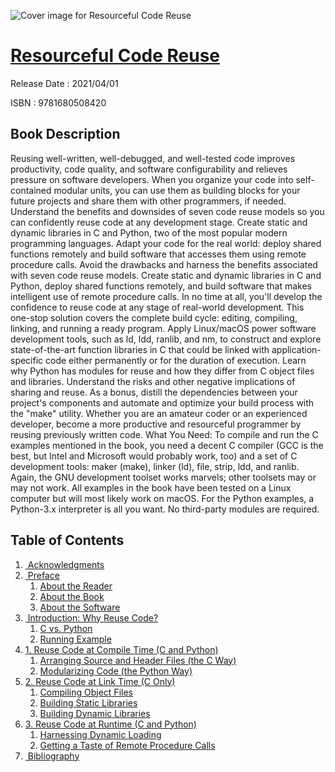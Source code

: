 ![Cover image for Resourceful Code Reuse](https://imgdetail.ebookreading.net/cover/cover/202109/EB9781680508420.jpg)

[Resourceful Code Reuse](https://ebookreading.net/view/book/Resourceful+Code+Reuse-EB9781680508420_1.html "Resourceful Code Reuse")
====================================================================================================================

Release Date : 2021/04/01

ISBN : 9781680508420

Book Description
-----------------

Reusing well-written, well-debugged, and well-tested code improves productivity, code quality, and software configurability and relieves pressure on software developers. When you organize your code into self-contained modular units, you can use them as building blocks for your future projects and share them with other programmers, if needed. Understand the benefits and downsides of seven code reuse models so you can confidently reuse code at any development stage. Create static and dynamic libraries in C and Python, two of the most popular modern programming languages. Adapt your code for the real world: deploy shared functions remotely and build software that accesses them using remote procedure calls.
Avoid the drawbacks and harness the benefits associated with seven code reuse models. Create static and dynamic libraries in C and Python, deploy shared functions remotely, and build software that makes intelligent use of remote procedure calls. In no time at all, you'll develop the confidence to reuse code at any stage of real-world development.
This one-stop solution covers the complete build cycle: editing, compiling, linking, and running a ready program. Apply Linux/macOS power software development tools, such as ld, ldd, ranlib, and nm, to construct and explore state-of-the-art function libraries in C that could be linked with application-specific code either permanently or for the duration of execution. Learn why Python has modules for reuse and how they differ from C object files and libraries. Understand the risks and other negative implications of sharing and reuse. As a bonus, distill the dependencies between your project's components and automate and optimize your build process with the "make" utility.
Whether you are an amateur coder or an experienced developer, become a more productive and resourceful programmer by reusing previously written code.
What You Need:
To compile and run the C examples mentioned in the book, you need a decent C compiler (GCC is the best, but Intel and Microsoft would probably work, too) and a set of C development tools: maker (make), linker (ld), file, strip, ldd, and ranlib. Again, the GNU development toolset works marvels; other toolsets may or may not work. All examples in the book have been tested on a Linux computer but will most likely work on macOS. For the Python examples, a Python-3.x interpreter is all you want. No third-party modules are required.


Table of Contents
-----------------

1. [&nbsp;Acknowledgments](https://ebookreading.net/view/book/Resourceful+Code+Reuse-EB9781680508420_1.html)
1. [&nbsp;Preface](https://ebookreading.net/view/book/Resourceful+Code+Reuse-EB9781680508420_2.html)
    1. [About the Reader](https://ebookreading.net/view/book/Resourceful+Code+Reuse-EB9781680508420_3.html#d24e121)
    1. [About the Book](https://ebookreading.net/view/book/Resourceful+Code+Reuse-EB9781680508420_4.html#d24e126)
    1. [About the Software](https://ebookreading.net/view/book/Resourceful+Code+Reuse-EB9781680508420_5.html#d24e133)
1. [&nbsp;Introduction: Why Reuse Code?](https://ebookreading.net/view/book/Resourceful+Code+Reuse-EB9781680508420_6.html)
    1. [C vs. Python](https://ebookreading.net/view/book/Resourceful+Code+Reuse-EB9781680508420_7.html#sect1.c_vs_python)
    1. [Running Example](https://ebookreading.net/view/book/Resourceful+Code+Reuse-EB9781680508420_8.html#sect1.example)
1. [1. Reuse Code at Compile Time (C and Python)](https://ebookreading.net/view/book/Resourceful+Code+Reuse-EB9781680508420_9.html)
    1. [Arranging Source and Header Files (the C Way)](https://ebookreading.net/view/book/Resourceful+Code+Reuse-EB9781680508420_10.html#sect1.source)
    1. [Modularizing Code (the Python Way)](https://ebookreading.net/view/book/Resourceful+Code+Reuse-EB9781680508420_11.html#d24e1527)
1. [2. Reuse Code at Link Time (C Only)](https://ebookreading.net/view/book/Resourceful+Code+Reuse-EB9781680508420_12.html)
    1. [Compiling Object Files](https://ebookreading.net/view/book/Resourceful+Code+Reuse-EB9781680508420_13.html#sect1.object)
    1. [Building Static Libraries](https://ebookreading.net/view/book/Resourceful+Code+Reuse-EB9781680508420_14.html#sect1.static)
    1. [Building Dynamic Libraries](https://ebookreading.net/view/book/Resourceful+Code+Reuse-EB9781680508420_15.html#sect1.shared)
1. [3. Reuse Code at Runtime (C and Python)](https://ebookreading.net/view/book/Resourceful+Code+Reuse-EB9781680508420_16.html)
    1. [Harnessing Dynamic Loading](https://ebookreading.net/view/book/Resourceful+Code+Reuse-EB9781680508420_17.html#sect1.dlopen)
    1. [Getting a Taste of Remote Procedure Calls](https://ebookreading.net/view/book/Resourceful+Code+Reuse-EB9781680508420_18.html#sect1.rpc)
1. [&nbsp;Bibliography](https://ebookreading.net/view/book/Resourceful+Code+Reuse-EB9781680508420_19.html)
